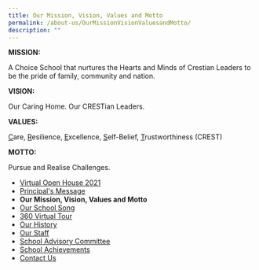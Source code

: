 ```yaml
---
title: Our Mission, Vision, Values and Motto
permalink: /about-us/OurMissionVisionValuesandMotto/
description: ""
---
```

<div>
<div>
<div>
<div>
<div><strong>MISSION:</strong></div>
<p>A Choice School that nurtures the Hearts and Minds of Crestian Leaders to be the pride of family, community and nation.</p>
<p><strong>VISION:</strong></p>
<p>Our Caring Home. Our CRESTian Leaders.</p>
<p><strong>VALUES:</strong></p>
<p><u>C</u>are,&nbsp;<u>R</u>esilience,&nbsp;<u>E</u>xcellence,&nbsp;<u>S</u>elf-Belief,&nbsp;<u>T</u>rustworthiness (CREST)</p>
<p><strong>MOTTO:</strong></p>
<div>Pursue and Realise Challenges.</div>
</div>
</div>
</div>
<div>
<div>
<div>
</div>
<div>
<ul>
<li><a href="https://prcss.moe.edu.sg/about-us/virtual-open-house-2021">Virtual Open House 2021</a></li>
<li><a href="https://prcss.moe.edu.sg/about-us/principals-message">Principal's Message</a></li>
<li><strong>Our Mission, Vision, Values and Motto</strong></li>
<li><a href="https://prcss.moe.edu.sg/about-us/our-school-song">Our School Song</a></li>
<li><a href="https://prcss.moe.edu.sg/about-us/360-virtual-tour">360 Virtual Tour</a></li>
<li><a href="https://prcss.moe.edu.sg/about-us/our-history">Our History</a></li>
<li><a href="https://prcss.moe.edu.sg/about-us/our-staff">Our Staff</a></li>
<li><a href="https://prcss.moe.edu.sg/about-us/school-advisory-committee">School Advisory Committee</a></li>
<li><a href="https://prcss.moe.edu.sg/about-us/school-achievements">School Achievements</a></li>
<li><a href="https://prcss.moe.edu.sg/about-us/contact-us">Contact Us</a></li>
</ul>
</div>
<div>
</div>
</div>
</div>
</div>